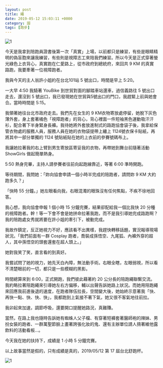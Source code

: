 ```yaml
---
layout: post
title: 繩
date: 2019-05-12 15:03:11 +0000
category: 謅
tags: [跑步]
---
```



![1](/blog/assets/images/2019/rope1.jpg)

今天是我拿到陪跑員證書後第一次「真實」上場，以前都只是練習，有些是眼睛精明的偽盲胞來讓我練習，有些則是視障志工來陪我們練習。所以今天是正式穿著螢光綠色上衣背心，真實跑在仁愛路上，從市政府到總統府，來回共 9 KM 的真實路跑，我要牽著一位視障跑者。


<!--more-->



我與今天的主人翁許小姐約在台北101站 5 號出口，時間是早上 5:20。

一大早 4:50 我騎著 YouBike 到世貿對面的腳踏車站還車，過信義路往 5 號出口走去，還沒到 5 號出口，我已發現她在世貿與5號出口的門口，我趕緊上前與她會合。當時時間是 5:15。

我領著她往台北市政府走去。我們先在女生的 9 KM衣物寄放處停留，她脫下灰色薄外套，身上套著橘色「視障跑者」的背心，背心裡面一件短袖黑色運動吸汗汗衫，配合著下半身緊身長褲。我待她將外套放進制式的路跑協會袋子後，我拿給保管衣物處的服務人員，服務人員在她的衣物袋提帶上纏上 1124號衣保卡貼紙，再將其中一部分單獨的 1124 號貼紙貼在她的上衣前的參賽號碼布上。

我讓她拉著我的右上臂到男生寄放區寄妥我的衣物，再帶她到舞台前隨著活動 ShowGirls 做起簡單熱身。

5:50 熱身完畢，主持人請參賽者往前向起跑線靠近，等著 6:00 準時開跑。

等待期間，我問她：「妳向協會申請一個小時半完成的陪跑者，請問妳 9 KM 大約跑多久？」

「快時 55 分鐘。」她左眼看向我，右眼混濁的眼珠沒有任何焦點，不疾不徐地回答。

我心想，我向協會申報 1 個小時 15 分鐘完賽，結果卻配給我一個比我快 20 分種的視障跑者。幹！等一下會不會是她拼命拉著我跑，而不是我引導她完成路跑啊？我的陪跑處女秀就將要在許小姐的牽引下，被動完成。

我故作鎮定，反正她視力不好，應該看不出異樣，我趕快轉移話題，實況報導現場狀況。「我們前面有一群 Cosplay 跑者，喬裝成孫悟空、九尾狐、內褲外穿的超人，其中孫悟空的頭套還套在超人頭上。」

她對我笑了笑，直言看的到真好。

我嘗試問了她的視力，她先天白內障，無法動手術。右眼全瞎，左眼弱視，所以看不清楚眼前的一切，都只是一些模糊的黑影。

時間總算來到 6:00，正式開跑，我們彼此藉著約 20 公分長的陪跑繩聯繫交流。我約略拉著陪跑繩來引導她左右方偏移，輔以出聲告訴她路上狀況。而她用陪跑繩來回應我前進後退的速度，在跑者隊伍拉長，空間變大後，她始終示意著我「快、再快一點、快、快、快」，我都跑到上氣接不著下氣，她又很不客氣地往前拉。

我卯起來加速，調節呼吸，還要開口提醒她路況，真難賺。

當然，在路上我也隨時告訴她有蜘蛛人父子檔、有穿著短褲套著醫師袍的辣妹、男扮女裝的跑者、一群萬聖節臉上畫著誇張化妝的鬼、還有主辦單位請人揹著維他露飲料的活動看板...。

今天我在她的扶持下，成績是 1 小時 5 分鐘完賽。

以上故事當然是假的，只有成績是真的，2019/05/12 第 17 屆台北舒跑杯。


![1](/blog/assets/images/2019/rope2.jpg)
